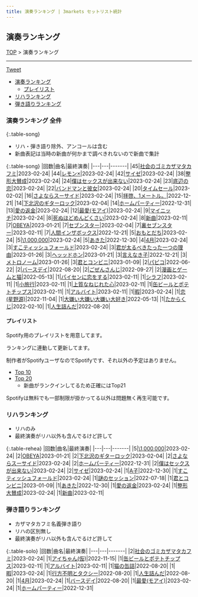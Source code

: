 ```yaml
---
title: 演奏ランキング | 3markets セットリスト統計
---
```

## 演奏ランキング


[TOP](/setlist/) > 演奏ランキング

___

 <a href="https://twitter.com/share?ref_src=twsrc%5Etfw" data-text="3markets[ ]セットリスト > 演奏ランキング" class="twitter-share-button" data-via="3markets" data-hashtags="3markets" data-related="3markets" data-show-count="false">Tweet</a>

* [演奏ランキング](#演奏ランキング)
    * [プレイリスト](#プレイリスト)
* [リハランキング](#リハランキング)
* [弾き語りランキング](#弾き語りランキング)


### 演奏ランキング 全件

{:.table-song}

* リハ・弾き語り除外、アンコールは含む
* 新曲表記は当時の新曲が何かまで調べきれないので新曲で集計

{:.table-song}
|回数|曲名|最終演奏|
|---|---|-------|
|45|[社会のゴミカザマタカフミ](song002.html)|2023-02-24|
|44|[レモン×](song003.html)|2023-02-24|
|42|[サイゼ](song004.html)|2023-02-24|
|38|[整形大賛成](song005.html)|2023-02-24|
|24|[僕はセックスが出来ない](song006.html)|2023-02-24|
|23|[底辺の恋](song008.html)|2023-02-24|
|22|[バンドマンと彼女](song009.html)|2023-02-24|
|20|[タイムセール](song007.html)|2023-02-02|
|16|[さよならスーサイド](song013.html)|2023-02-24|
|15|[拝啓、1メートル。](song010.html)|2022-12-21|
|14|[下北沢のギターロック](song015.html)|2023-02-04|
|14|[ホームパーティー](song011.html)|2022-12-31|
|13|[愛の返金](song012.html)|2023-02-24|
|12|[最愛(モアイ)](song014.html)|2023-02-24|
|9|[マイニッチ](song046.html)|2023-02-24|
|8|[死ぬほどめんどくさい](song018.html)|2023-02-24|
|8|[新曲](song001.html)|2023-02-11|
|7|[OBEYA](song021.html)|2023-01-21|
|7|[セブンスター](song020.html)|2023-02-04|
|7|[裏セブンスター](song017.html)|2023-02-11|
|7|[人間インザボックス](song016.html)|2022-12-21|
|5|[おもとだち](song033.html)|2023-02-24|
|5|[\1,000,000](song022.html)|2023-02-24|
|5|[あきた](song019.html)|2022-12-30|
|4|[4月](song029.html)|2023-02-24|
|3|[すこティッシュフォールド](song045.html)|2023-02-24|
|3|[君が太るべきたった一つの理由](song034.html)|2023-01-26|
|3|[ヘッッドホン](song030.html)|2023-01-21|
|3|[言えなき子](song027.html)|2022-12-21|
|3|[メトロノーム](song025.html)|2023-01-26|
|3|[君とコンビニ](song024.html)|2023-01-09|
|2|[パピコ](song036.html)|2022-06-22|
|2|[バースデイ](song028.html)|2022-08-20|
|2|[ごぜんさんじ](song026.html)|2022-09-27|
|2|[漫画とゲームと猫](song023.html)|2022-05-13|
|1|[パイセンに恋をする](song051.html)|2023-02-11|
|1|[シラフ](song050.html)|2023-02-11|
|1|[小旅行](song049.html)|2023-02-11|
|1|[上質なねじれた心](song048.html)|2023-02-11|
|1|[缶ビールとポテトチップス](song043.html)|2023-02-11|
|1|[アルバイト](song042.html)|2023-02-11|
|1|[暇](song040.html)|2023-02-24|
|1|[恋(星野源)](song037.html)|2022-11-04|
|1|[大嫌い大嫌い大嫌い大好き](song035.html)|2022-05-13|
|1|[たからくじ](song032.html)|2022-02-10|
|1|[人生詰んだ](song031.html)|2022-08-20|


#### プレイリスト

Spotify用のプレイリストを用意してます。

ランキングに連動して更新してます。

制作者がSpotifyユーザなのでSpotifyです、それ以外の予定はありません。

* [Top 10](https://open.spotify.com/playlist/2k4rxGfOCIWZhr0lHnA0Yf)
* [Top 20](https://open.spotify.com/playlist/00msjQPDjFaoAm6IIEM2ka)
    * 新曲がランクインしてるため正確にはTop21

Spotifyは無料でも一部制限が掛かってる以外は問題無く再生可能です。

### リハランキング

* リハのみ
* 最終演奏がリハ以外も含んでるけど許して


{:.table-rehea}
|回数|曲名|最終演奏|
|---|---|-------|
|5|[\1,000,000](song022.html)|2023-02-24|
|2|[OBEYA](song021.html)|2023-01-21|
|2|[下北沢のギターロック](song015.html)|2023-02-04|
|2|[さよならスーサイド](song013.html)|2023-02-24|
|2|[ホームパーティー](song011.html)|2022-12-31|
|2|[僕はセックスが出来ない](song006.html)|2023-02-24|
|2|[サイゼ](song004.html)|2023-02-24|
|1|[A子](song047.html)|2022-12-30|
|1|[すこティッシュフォールド](song045.html)|2023-02-24|
|1|[謎のセッション](song038.html)|2022-07-18|
|1|[君とコンビニ](song024.html)|2023-01-09|
|1|[あきた](song019.html)|2022-12-30|
|1|[愛の返金](song012.html)|2023-02-24|
|1|[整形大賛成](song005.html)|2023-02-24|
|1|[新曲](song001.html)|2023-02-11|


### 弾き語りランキング

* カザマタカフミ名義弾き語り
* リハの区別無し
* 最終演奏がリハ以外も含んでるけど許して


{:.table-solo}
|回数|曲名|最終演奏|
|---|---|-------|
|2|[社会のゴミカザマタカフミ](song002.html)|2023-02-24|
|1|[アイちゃん(仮)](song044.html)|2022-11-15|
|1|[缶ビールとポテトチップス](song043.html)|2023-02-11|
|1|[アルバイト](song042.html)|2023-02-11|
|1|[猫の缶詰](song041.html)|2022-08-20|
|1|[暇](song040.html)|2023-02-24|
|1|[行方不明とタクシー](song039.html)|2022-08-20|
|1|[人生詰んだ](song031.html)|2022-08-20|
|1|[4月](song029.html)|2023-02-24|
|1|[バースデイ](song028.html)|2022-08-20|
|1|[最愛(モアイ)](song014.html)|2023-02-24|
|1|[ホームパーティー](song011.html)|2022-12-31|


<script src="https://cdnjs.cloudflare.com/ajax/libs/jquery/3.6.1/jquery.min.js" integrity="sha512-aVKKRRi/Q/YV+4mjoKBsE4x3H+BkegoM/em46NNlCqNTmUYADjBbeNefNxYV7giUp0VxICtqdrbqU7iVaeZNXA==" crossorigin="anonymous" referrerpolicy="no-referrer"></script>
<script src="https://cdnjs.cloudflare.com/ajax/libs/jquery.tablesorter/2.31.3/js/jquery.tablesorter.min.js" integrity="sha512-qzgd5cYSZcosqpzpn7zF2ZId8f/8CHmFKZ8j7mU4OUXTNRd5g+ZHBPsgKEwoqxCtdQvExE5LprwwPAgoicguNg==" crossorigin="anonymous" referrerpolicy="no-referrer"></script>
<link rel="stylesheet" href="https://cdnjs.cloudflare.com/ajax/libs/jquery.tablesorter/2.31.3/css/theme.default.min.css" integrity="sha512-wghhOJkjQX0Lh3NSWvNKeZ0ZpNn+SPVXX1Qyc9OCaogADktxrBiBdKGDoqVUOyhStvMBmJQ8ZdMHiR3wuEq8+w==" crossorigin="anonymous" referrerpolicy="no-referrer" />
<script>
$(function() {
    $(".table-song").tablesorter();
    $(".table-rehea").tablesorter();
    $(".table-solo").tablesorter();
});
</script>

<script async src="https://platform.twitter.com/widgets.js" charset="utf-8"></script>